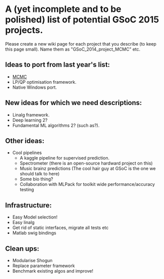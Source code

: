 # A (yet incomplete and to be polished) list of potential GSoC 2015 projects.
Please create a new wiki page for each project that you describe (to keep this page small). Name them as "GSoC_2014_project_MCMC" etc.

## Ideas to port from last year's list:
 * [MCMC](GSoC_2014_project_Stan)
 * LP/QP optimisation framework.
 * Native Windows port.

## New ideas for which we need descriptions:
 * Linalg framework.
 * Deep learning 2?
 * Fundamental ML algorithms 2? (such as?).

## Other ideas:
 * Cool pipelines
   * A kaggle pipeline for supervised prediction.
   * Spectrometer (there is an open-source hardward project on this)
   * Music brainz predictions (The cool hair guy at GSoC is the one we should talk to here)
   * Some bio thing?
   * Collaboration with MLPack for toolkit wide performance/accuracy testing

## Infrastructure:
 * Easy Model selection!
 * Easy linalg
 * Get rid of static interfaces, migrate all tests etc
 * Matlab swig bindings

## Clean ups:
 * Modularise Shogun
 * Replace parameter framework
 * Benchmark existing algos and improve!